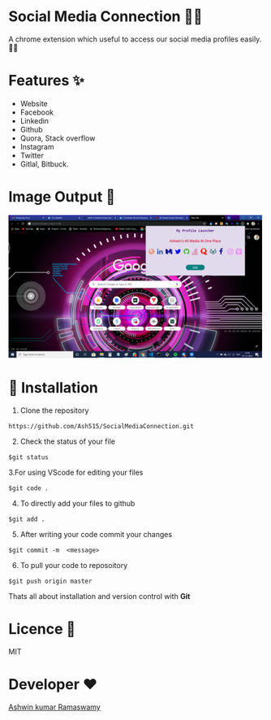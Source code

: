 # Social Media Connection 👨‍💻

A chrome extension which useful to access our social media profiles easily.🤟📱

# Features ✨
- Website
- Facebook
- Linkedin
- Github
- Quora, Stack overflow
- Instagram
- Twitter
- Gitlal, Bitbuck.

# Image Output 🤩

<img src="SocialMediaLauncher.png" width=500px>


# 🚀&nbsp;Installation 
1. Clone the repository 
```
https://github.com/Ash515/SocialMediaConnection.git
```
2. Check the status of your file 
```
$git status
```

3.For using VScode for editing your files 
```
$git code .
```
4. To directly add your files to github
```
$git add .
```
5. After writing your code commit your changes 
```
$git commit -m  <message>
```
6. To pull your code to reposoitory
```
$git push origin master
```
Thats all about installation and version control with **Git**

# Licence 📝
MIT

# Developer ❤
[Ashwin kumar Ramaswamy](https://github.com/Ash515)



